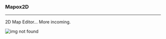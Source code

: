 ### Mapox2D
----------

2D Map Editor... More incoming.

![img not found](https://i.imgur.com/KQcktsV.png "Mapox2D first view")

